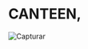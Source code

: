 # CANTEEN,

![Capturar](https://user-images.githubusercontent.com/73305767/120947565-4d003800-c716-11eb-924e-4903232847ca.PNG)

